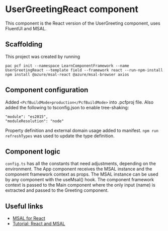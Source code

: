 # UserGreetingReact component

This component is the React version of the UserGreeting component, uses FluentUI and MSAL.

## Scaffolding
This project was created by running

    pac pcf init --namespace LearnComponentFramework --name UserGreetingReact --template field --framework react --run-npm-install
    npm install @azure/msal-react @azure/msal-browser axios

## Component configuration
Added `<PcfBuildMode>production</PcfBuildMode>` into .pcfproj file. Also added the following to tsconfig.json to enable tree-shaking:

    "module": "es2015",
    "moduleResolution": "node"

Property definition and external domain usage added to manifest. `npm run refreshTypes` was used to update the type definition.

## Component logic

`config.ts` has all the constants that need adjustments, depending on the environment. The App component receives the MSAL instance and the component framework context as props. The MSAL instance can be used by any component with the useMsal() hook. The component framework context is passed to the Main component where the only input (name) is extracted and passed to the Greeting component.

## Useful links

* [MSAL for React](https://github.com/AzureAD/microsoft-authentication-library-for-js/tree/dev/lib/msal-react)
* [Tutorial: React and MSAL](https://github.com/Azure-Samples/ms-identity-javascript-react-tutorial)